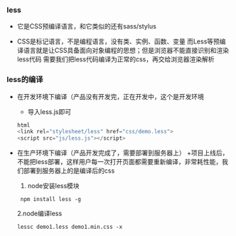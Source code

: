### less

- 它是CSS预编译语言，和它类似的还有sass/stylus

- CSS是标记语言，不是编程语言，没有类、实例、函数、变量
而Less等预编译语言就是让CSS具备面向对象编程的思想；但是浏览器不能直接识别和渲染less代码
需要我们把less代码编译为正常的css，再交给浏览器渲染解析


### less的编译

- 在开发环境下编译（产品没有开发完，正在开发中，这个是开发环境

    + 导入less.js即可

    ```javascript
    html
    <link rel="stylesheet/less" href="css/demo.less">
    <script src="js/less.js"></script>
    ```

- 在生产环境下编译（产品开发完成了，需要部署到服务器上）
    +项目上线后，不能把less部署，这样用户每一次打开页面都需要重新编译，非常耗性能，我们部署到服务器上的是编译后的css

     1. node安装less模块

     ```
      npm install less -g
     ````

     2.node编译less
     ```
     lessc demo1.less demo1.min.css -x
     ```